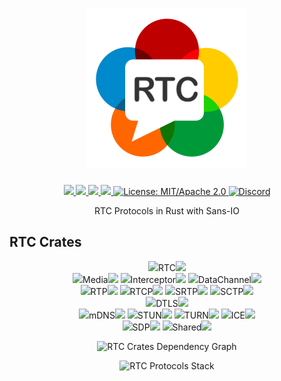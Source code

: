 <h1 align="center">
 <a href="https://webrtc.rs"><img src="https://raw.githubusercontent.com/webrtc-rs/webrtc-rs.github.io/master/res/rtc.png" alt="WebRTC.rs"></a>
 <br>
</h1>
<p align="center">
 <a href="https://github.com/webrtc-rs/rtc/actions">
  <img src="https://github.com/webrtc-rs/rtc/workflows/cargo/badge.svg">
 </a>
 <a href="https://deps.rs/repo/github/webrtc-rs/rtc">
  <img src="https://deps.rs/repo/github/webrtc-rs/rtc/status.svg">
 </a>
 <a href="https://crates.io/crates/rtc">
  <img src="https://img.shields.io/crates/v/rtc.svg">
 </a>
 <a href="https://docs.rs/rtc">
  <img src="https://docs.rs/rtc/badge.svg">
 </a>
 <a href="https://doc.rust-lang.org/1.6.0/complement-project-faq.html#why-dual-mitasl2-license">
  <img src="https://img.shields.io/badge/license-MIT%2FApache--2.0-blue" alt="License: MIT/Apache 2.0">
 </a>
 <a href="https://discord.gg/4Ju8UHdXMs">
  <img src="https://img.shields.io/discord/800204819540869120?logo=discord" alt="Discord">
 </a>
</p>
<p align="center">
 RTC Protocols in Rust with Sans-IO
</p>

## RTC Crates

<p align="center">
    <img src="https://raw.githubusercontent.com/webrtc-rs/webrtc/master/doc/check.png">RTC<a href="https://crates.io/crates/rtc"><img src="https://img.shields.io/crates/v/rtc.svg"></a>
    <br>
    <img src="https://raw.githubusercontent.com/webrtc-rs/webrtc/master/doc/check.png">Media<a href="https://crates.io/crates/rtc-media"><img src="https://img.shields.io/crates/v/rtc-media.svg"></a>
    <img src="https://raw.githubusercontent.com/webrtc-rs/webrtc/master/doc/check.png">Interceptor<a href="https://crates.io/crates/rtc-interceptor"><img src="https://img.shields.io/crates/v/rtc-interceptor.svg"></a>
    <img src="https://raw.githubusercontent.com/webrtc-rs/webrtc/master/doc/check.png">DataChannel<a href="https://crates.io/crates/rtc-datachannel"><img src="https://img.shields.io/crates/v/rtc-datachannel.svg"></a>
    <br>
    <img src="https://raw.githubusercontent.com/webrtc-rs/webrtc/master/doc/check.png">RTP<a href="https://crates.io/crates/rtc-rtp"><img src="https://img.shields.io/crates/v/rtc-rtp.svg"></a>
    <img src="https://raw.githubusercontent.com/webrtc-rs/webrtc/master/doc/check.png">RTCP<a href="https://crates.io/crates/rtc-rtcp"><img src="https://img.shields.io/crates/v/rtc-rtcp.svg"></a>
    <img src="https://raw.githubusercontent.com/webrtc-rs/webrtc/master/doc/check.png">SRTP<a href="https://crates.io/crates/rtc-srtp"><img src="https://img.shields.io/crates/v/rtc-srtp.svg"></a>
    <img src="https://raw.githubusercontent.com/webrtc-rs/webrtc/master/doc/check.png">SCTP<a href="https://crates.io/crates/rtc-sctp"><img src="https://img.shields.io/crates/v/rtc-sctp.svg"></a>
    <br>
    <img src="https://raw.githubusercontent.com/webrtc-rs/webrtc/master/doc/check.png">DTLS<a href="https://crates.io/crates/rtc-dtls"><img src="https://img.shields.io/crates/v/rtc-dtls.svg"></a>
    <br>
    <img src="https://raw.githubusercontent.com/webrtc-rs/webrtc/master/doc/check.png">mDNS<a href="https://crates.io/crates/rtc-mdns"><img src="https://img.shields.io/crates/v/rtc-mdns.svg"></a>
    <img src="https://raw.githubusercontent.com/webrtc-rs/webrtc/master/doc/check.png">STUN<a href="https://crates.io/crates/rtc-stun"><img src="https://img.shields.io/crates/v/rtc-stun.svg"></a>
    <img src="https://raw.githubusercontent.com/webrtc-rs/webrtc/master/doc/check.png">TURN<a href="https://crates.io/crates/rtc-turn"><img src="https://img.shields.io/crates/v/rtc-turn.svg"></a>
    <img src="https://raw.githubusercontent.com/webrtc-rs/webrtc/master/doc/check.png">ICE<a href="https://crates.io/crates/rtc-ice"><img src="https://img.shields.io/crates/v/rtc-ice.svg"></a>
    <br>
    <img src="https://raw.githubusercontent.com/webrtc-rs/webrtc/master/doc/check.png">SDP<a href="https://crates.io/crates/rtc-sdp"><img src="https://img.shields.io/crates/v/rtc-sdp.svg"></a>
    <img src="https://raw.githubusercontent.com/webrtc-rs/webrtc/master/doc/check.png">Shared<a href="https://crates.io/crates/rtc-shared"><img src="https://img.shields.io/crates/v/rtc-shared.svg"></a>
</p>
<p align="center">
 <img src="https://raw.githubusercontent.com/webrtc-rs/webrtc/master/doc/rtc_crates_dep_graph.png" alt="RTC Crates Dependency Graph">
</p>
<p align="center">
 <img src="https://raw.githubusercontent.com/webrtc-rs/webrtc/master/doc/webrtc_stack.png" alt="RTC Protocols Stack">
</p>
